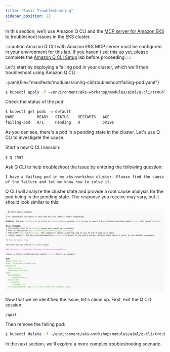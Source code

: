 ```yaml
---
title: "Basic Troubleshooting"
sidebar_position: 22
---
```


In this section, we'll use Amazon Q CLI and the [MCP server for Amazon EKS](https://awslabs.github.io/mcp/servers/eks-mcp-server/) to troubleshoot issues in the EKS cluster. 

:::caution
Amazon Q CLI with Amazon EKS MCP server must be configured in your environment for this lab. If you haven't set this up yet, please complete the [Amazon Q CLI Setup](q-cli-setup.md) lab before proceeding.
:::

Let's start by deploying a failing pod in your cluster, which we'll then troubleshoot using Amazon Q CLI.

::yaml{file="manifests/modules/aiml/q-cli/troubleshoot/failing-pod.yaml"}

```bash
$ kubectl apply -f ~/environment/eks-workshop/modules/aiml/q-cli/troubleshoot/failing-pod.yaml
```

Check the status of the pod:

```bash
$ kubectl get pods -n default 
NAME          READY   STATUS    RESTARTS   AGE
failing-pod   0/1     Pending   0          5m29s
```

As you can see, there's a pod in a pending state in the cluster. Let's use Q CLI to investigate the cause.

Start a new Q CLI session:

```bash
$ q chat
```

Ask Q CLI to help troubleshoot the issue by entering the following question:

```text
I have a failing pod in my eks-workshop cluster. Please find the cause of the failure and let me know how to solve it.
```

Q CLI will analyze the cluster state and provide a root cause analysis for the pod being in the pending state. The response you receive may vary, but it should look similar to this:

![q-cli-eks-rca-analysis](./assets/q-cli-response-3.jpg)

Now that we've identified the issue, let's clean up. First, exit the Q CLI session:

```text
/quit
```

Then remove the failing pod:

```bash
$ kubectl delete -f ~/environment/eks-workshop/modules/aiml/q-cli/troubleshoot/failing-pod.yaml --ignore-not-found
```

In the next section, we'll explore a more complex troubleshooting scenario.

